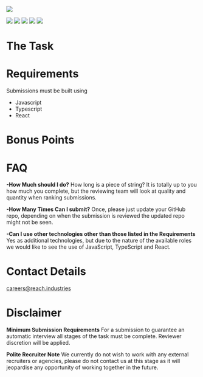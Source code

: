 ![](https://raw.githubusercontent.com/Reach-Industries/Frontend-Test-2022/main/RI-FrontendTest-Github.png)

![](https://img.shields.io/github/stars/Reach-Industries/Frontend-Test-2022.svg) ![](https://img.shields.io/github/forks/Reach-Industries/Frontend-Test-2022.svg) ![](https://img.shields.io/github/tag/Reach-Industries/Frontend-Test-2022.svg) ![](https://img.shields.io/github/release/Reach-Industries/Frontend-Test-2022.svg) ![](https://img.shields.io/github/issues/Reach-Industries/Frontend-Test-2022.svg)

The Task
=============

Requirements
=============
Submissions must be built using
- Javascript
- Typescript
- React

Bonus Points
=============

FAQ
=============
**-How Much should I do?**
How long is a piece of string? It is totally up to you how much you complete, but the reviewing team will look at quality and quantity when ranking submissions.

**-How Many Times Can I submit?**
Once, please just update your GitHub repo, depending on when the submission is reviewed the updated repo might not be seen.

**-Can I use other technologies other than those listed in the Requirements**
Yes as additional technologies, but due to the nature of the available roles we would like to see the use of JavaScript, TypeScript and React.

Contact Details
=============

careers@reach.industries

Disclaimer
=============
**Minimum Submission Requirements**
For a submission to guarantee an automatic interview all stages of the task must be complete. Reviewer discretion will be applied. 

**Polite Recruiter Note** 
We currently do not wish to work with any external recruiters or agencies, please do not contact us at this stage as it will jeopardise any opportunity of working together in the future.

